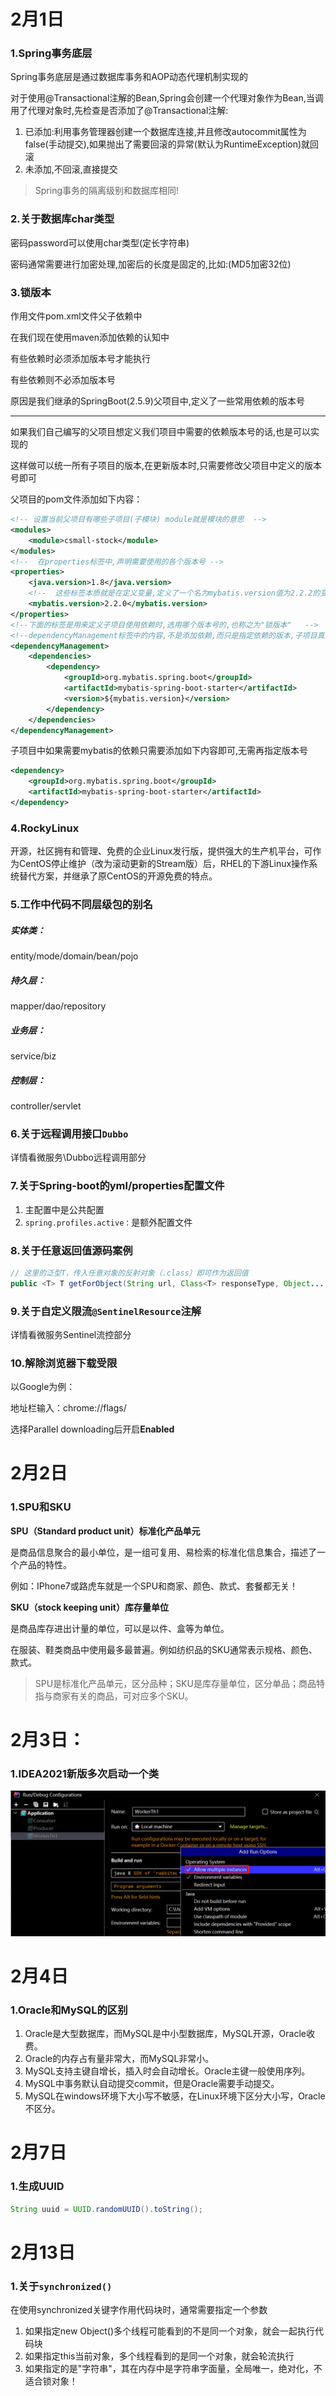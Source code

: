 # 2月1日

### 1.Spring事务底层

Spring事务底层是通过数据库事务和AOP动态代理机制实现的

对于使用@Transactional注解的Bean,Spring会创建一个代理对象作为Bean,当调用了代理对象时,先检查是否添加了@Transactional注解:

1. 已添加:利用事务管理器创建一个数据库连接,并且修改autocommit属性为false(手动提交),如果抛出了需要回滚的异常(默认为RuntimeException)就回滚
2. 未添加,不回滚,直接提交

> Spring事务的隔离级别和数据库相同!

### 2.关于数据库char类型

密码password可以使用char类型(定长字符串)

密码通常需要进行加密处理,加密后的长度是固定的,比如:(MD5加密32位)

### 3.锁版本

作用文件pom.xml文件父子依赖中

在我们现在使用maven添加依赖的认知中

有些依赖时必须添加版本号才能执行

有些依赖则不必添加版本号

原因是我们继承的SpringBoot(2.5.9)父项目中,定义了一些常用依赖的版本号

****

如果我们自己编写的父项目想定义我们项目中需要的依赖版本号的话,也是可以实现的

这样做可以统一所有子项目的版本,在更新版本时,只需要修改父项目中定义的版本号即可

父项目的pom文件添加如下内容：

```xml
<!-- 设置当前父项目有哪些子项目(子模块) module就是模块的意思  -->
<modules>
    <module>csmall-stock</module>
</modules>
<!--  在properties标签中,声明需要使用的各个版本号 -->
<properties>
    <java.version>1.8</java.version>
    <!--  这些标签本质就是在定义变量,定义了一个名为mybatis.version值为2.2.2的变量  -->
    <mybatis.version>2.2.0</mybatis.version>
</properties>
<!--下面的标签是用来定义子项目使用依赖时,选用哪个版本号的,也称之为"锁版本"   -->
<!--dependencyManagement标签中的内容,不是添加依赖,而只是指定依赖的版本,子项目真正添加依赖才会生效-->
<dependencyManagement>
    <dependencies>
        <dependency>
            <groupId>org.mybatis.spring.boot</groupId>
            <artifactId>mybatis-spring-boot-starter</artifactId>
            <version>${mybatis.version}</version>
        </dependency>
    </dependencies>
</dependencyManagement>
```

子项目中如果需要mybatis的依赖只需要添加如下内容即可,无需再指定版本号

```xml
<dependency>
    <groupId>org.mybatis.spring.boot</groupId>
    <artifactId>mybatis-spring-boot-starter</artifactId>
</dependency>
```

### 4.RockyLinux

开源，社区拥有和管理、免费的企业Linux发行版，提供强大的生产机平台，可作为CentOS停止维护（改为滚动更新的Stream版）后，RHEL的下游Linux操作系统替代方案，并继承了原CentOS的开源免费的特点。

### 5.工作中代码不同层级包的别名

##### 实体类：

entity/mode/domain/bean/pojo

##### 持久层：

mapper/dao/repository

##### 业务层：

service/biz

##### 控制层：

controller/servlet

### 6.关于远程调用接口`Dubbo`

详情看微服务\Dubbo远程调用部分

### 7.关于Spring-boot的yml/properties配置文件

1. 主配置中是公共配置
2. `spring.profiles.active：`是额外配置文件

### 8.关于任意返回值源码案例

```java
// 这里的泛型T，传入任意对象的反射对象（.class）即可作为返回值
public <T> T getForObject(String url, Class<T> responseType, Object... uriVariables) throws RestClientException {}
```

### 9.关于自定义限流`@SentinelResource`注解

详情看微服务Sentinel流控部分

### 10.解除浏览器下载受限

以Google为例：

地址栏输入：chrome://flags/

选择Parallel downloading后开启**Enabled**

# 2月2日

### 1.SPU和SKU

**SPU（Standard product unit）标准化产品单元**

是商品信息聚合的最小单位，是一组可复用、易检索的标准化信息集合，描述了一个产品的特性。

例如：IPhone7或路虎车就是一个SPU和商家、颜色、款式、套餐都无关！

**SKU（stock keeping unit）库存量单位**

是商品库存进出计量的单位，可以是以件、盒等为单位。

在服装、鞋类商品中使用最多最普遍。例如纺织品的SKU通常表示规格、颜色、款式。

> SPU是标准化产品单元，区分品种；SKU是库存量单位，区分单品；商品特指与商家有关的商品，可对应多个SKU。

# 2月3日：

### 1.IDEA2021新版多次启动一个类

![image-20230203223452370](images/image-20230203223452370.png)

# 2月4日

### 1.Oracle和MySQL的区别

1. Oracle是大型数据库，而MySQL是中小型数据库，MySQL开源，Oracle收费。
2. Oracle的内存占有量非常大，而MySQL非常小。
3. MySQL支持主键自增长，插入时会自动增长。Oracle主键一般使用序列。
4. MySQL中事务默认自动提交commit，但是Oracle需要手动提交。
5. MySQL在windows环境下大小写不敏感，在Linux环境下区分大小写，Oracle不区分。

# 2月7日

### 1.生成UUID

```java
String uuid = UUID.randomUUID().toString();
```

# 2月13日

### 1.关于`synchronized()`

在使用synchronized关键字作用代码块时，通常需要指定一个参数

1. 如果指定new Object()多个线程可能看到的不是同一个对象，就会一起执行代码块
2. 如果指定this当前对象，多个线程看到的是同一个对象，就会轮流执行
3. 如果指定的是"字符串"，其在内存中是字符串字面量，全局唯一，绝对化，不适合锁对象！

